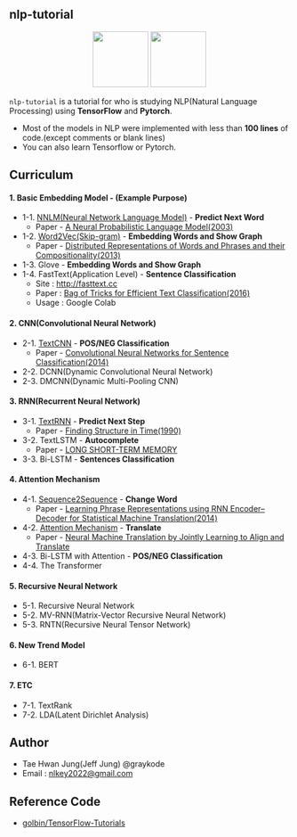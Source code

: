 ## nlp-tutorial

<p align="center"><img width="100" src="https://upload.wikimedia.org/wikipedia/commons/thumb/1/11/TensorFlowLogo.svg/225px-TensorFlowLogo.svg.png" />  <img width="100" src="https://media-thumbs.golden.com/OLqzmrmwAzY1P7Sl29k2T9WjJdM=/200x200/smart/golden-storage-production.s3.amazonaws.com/topic_images/e08914afa10a4179893eeb07cb5e4713.png" /></p>

`nlp-tutorial` is a tutorial for who is studying NLP(Natural Language Processing) using **TensorFlow** and **Pytorch**. 

- Most of the models in NLP were implemented with less than **100 lines** of code.(except comments or blank lines)
- You can also learn Tensorflow or Pytorch. 

## Curriculum

#### 1. Basic Embedding Model - (Example Purpose)

- 1-1. [NNLM(Neural Network Language Model)](https://github.com/graykode/nlp-tutorial/tree/master/1-1.NNLM) - **Predict Next Word**
  - Paper -  [A Neural Probabilistic Language Model(2003)](http://www.jmlr.org/papers/volume3/bengio03a/bengio03a.pdf)
- 1-2. [Word2Vec(Skip-gram)](https://github.com/graykode/nlp-tutorial/tree/master/1-2.Word2Vec) - **Embedding Words and Show Graph**
  - Paper - [Distributed Representations of Words and Phrases
    and their Compositionality(2013)](https://papers.nips.cc/paper/5021-distributed-representations-of-words-and-phrases-and-their-compositionality.pdf)
- 1-3. Glove - **Embedding Words and Show Graph**
- 1-4. FastText(Application Level) - **Sentence Classification**
  - Site : http://fasttext.cc
  - Paper : [Bag of Tricks for Efficient Text Classification(2016)](https://arxiv.org/pdf/1607.01759.pdf)
  - Usage : Google Colab



#### 2. CNN(Convolutional Neural Network)

- 2-1. [TextCNN](https://github.com/graykode/nlp-tutorial/tree/master/2-1.TextCNN) - **POS/NEG Classification**
  - Paper - [Convolutional Neural Networks for Sentence Classification(2014)](http://www.aclweb.org/anthology/D14-1181)
- 2-2. DCNN(Dynamic Convolutional Neural Network)
- 2-3. DMCNN(Dynamic Multi-Pooling CNN)



#### 3. RNN(Recurrent Neural Network)

- 3-1. [TextRNN](https://github.com/graykode/nlp-tutorial/tree/master/3-1.TextRNN) - **Predict Next Step**
  - Paper - [Finding Structure in Time(1990)](http://psych.colorado.edu/~kimlab/Elman1990.pdf)
- 3-2. TextLSTM - **Autocomplete**
  - Paper - [LONG SHORT-TERM MEMORY](https://www.bioinf.jku.at/publications/older/2604.pdf)
- 3-3. Bi-LSTM - **Sentences Classification**



#### 4. Attention Mechanism

- 4-1. [Sequence2Sequence](https://github.com/graykode/nlp-tutorial/tree/master/4-1.Seq2Seq) - **Change Word**
  - Paper - [Learning Phrase Representations using RNN Encoder–Decoder
    for Statistical Machine Translation(2014)](https://arxiv.org/pdf/1406.1078.pdf)
- 4-2. [Attention Mechanism](https://github.com/graykode/nlp-tutorial/tree/master/4-2.Attention) - **Translate**
  - Paper - [Neural Machine Translation by Jointly Learning to Align and Translate](https://arxiv.org/abs/1409.0473)
- 4-3. Bi-LSTM with Attention - **POS/NEG Classification**
- 4-4. The Transformer



#### 5. Recursive Neural Network

- 5-1. Recursive Neural Network
- 5-2. MV-RNN(Matrix-Vector Recursive Neural Network)
- 5-3. RNTN(Recursive Neural Tensor Network)



#### 6. New Trend Model

- 6-1. BERT



#### 7. ETC

- 7-1. TextRank
- 7-2. LDA(Latent Dirichlet Analysis)



## Author

- Tae Hwan Jung(Jeff Jung) @graykode
- Email : nlkey2022@gmail.com



## Reference Code

- [golbin/TensorFlow-Tutorials](https://github.com/golbin/TensorFlow-Tutorials)